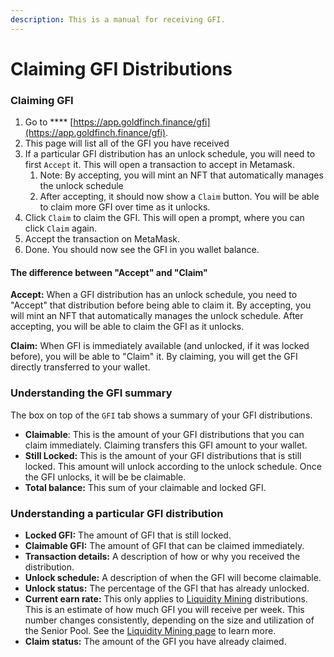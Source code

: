 ```yaml
---
description: This is a manual for receiving GFI.
---
```


# Claiming GFI Distributions

### **Claiming GFI**

1. Go to **** [https://app.goldfinch.finance/gfi](https://app.goldfinch.finance/gfi).
2. This page will list all of the GFI you have received
3. If a particular GFI distribution has an unlock schedule, you will need to first `Accept` it. This will open a transaction to accept in Metamask.
   1. Note: By accepting, you will mint an NFT that automatically manages the unlock schedule
   2. After accepting, it should now show a `Claim` button. You will be able to claim more GFI over time as it unlocks.
4. Click `Claim` to claim the GFI. This will open a prompt, where you can click `Claim` again.
5. Accept the transaction on MetaMask.
6. Done. You should now see the GFI in you wallet balance.

#### The difference between "Accept" and "Claim"

**Accept:** When a GFI distribution has an unlock schedule, you need to "Accept" that distribution before being able to claim it. By accepting, you will mint an NFT that automatically manages the unlock schedule. After accepting, you will be able to claim the GFI as it unlocks.

**Claim:** When GFI is immediately available (and unlocked, if it was locked before), you will be able to "Claim" it. By claiming, you will get the GFI directly transferred to your wallet.



### **Understanding the GFI summary**

The box on top of the `GFI` tab shows a summary of your GFI distributions.

* **Claimable**: This is the amount of your GFI distributions that you can claim immediately. Claiming transfers this GFI amount to your wallet.
* **Still Locked:** This is the amount of your GFI distributions that is still locked. This amount will unlock according to the unlock schedule. Once the GFI unlocks,  it will be be claimable.
* **Total balance:** This sum of your claimable and locked GFI.



### Understanding a particular GFI distribution

* **Locked GFI:** The amount of GFI that is still locked.
* **Claimable GFI:** The amount of GFI that can be claimed immediately.
* **Transaction details:** A description of how or why you received the distribution.
* **Unlock schedule:** A description of when the GFI will become claimable.
* **Unlock status:** The percentage of the GFI that has already unlocked.
* **Current earn rate:** This only applies to [Liquidity Mining](../protocol-mechanics/senior-pool-liquidity-mining.md) distributions. This is an estimate of how much GFI you will receive per week. This number changes consistently, depending on the size and utilization of the Senior Pool. See the [Liquidity Mining page](../protocol-mechanics/senior-pool-liquidity-mining.md) to learn more.
* **Claim status:** The amount of the GFI you have already claimed.&#x20;

